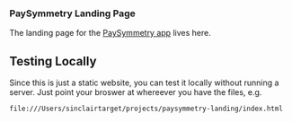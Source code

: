 ### PaySymmetry Landing Page

The landing page for the [PaySymmetry app](http://github.com/sinclairtarget/paysymmetry)
lives here.

## Testing Locally
Since this is just a static website, you can test it locally without running
a server. Just point your broswer at whereever you have the files, e.g.

```
file:///Users/sinclairtarget/projects/paysymmetry-landing/index.html
```
